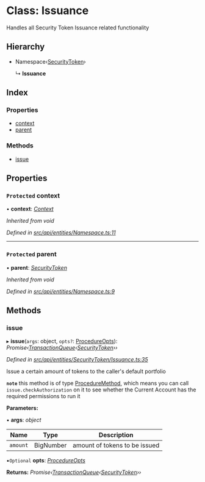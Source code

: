 # Class: Issuance

Handles all Security Token Issuance related functionality

## Hierarchy

* Namespace‹[SecurityToken](securitytoken.md)›

  ↳ **Issuance**

## Index

### Properties

* [context](issuance.md#protected-context)
* [parent](issuance.md#protected-parent)

### Methods

* [issue](issuance.md#issue)

## Properties

### `Protected` context

• **context**: *[Context](context.md)*

*Inherited from void*

*Defined in [src/api/entities/Namespace.ts:11](https://github.com/PolymathNetwork/polymesh-sdk/blob/da0f7fd7/src/api/entities/Namespace.ts#L11)*

___

### `Protected` parent

• **parent**: *[SecurityToken](securitytoken.md)*

*Inherited from void*

*Defined in [src/api/entities/Namespace.ts:9](https://github.com/PolymathNetwork/polymesh-sdk/blob/da0f7fd7/src/api/entities/Namespace.ts#L9)*

## Methods

###  issue

▸ **issue**(`args`: object, `opts?`: [ProcedureOpts](../interfaces/procedureopts.md)): *Promise‹[TransactionQueue](transactionqueue.md)‹[SecurityToken](securitytoken.md)››*

*Defined in [src/api/entities/SecurityToken/Issuance.ts:35](https://github.com/PolymathNetwork/polymesh-sdk/blob/da0f7fd7/src/api/entities/SecurityToken/Issuance.ts#L35)*

Issue a certain amount of tokens to the caller's default portfolio

**`note`** this method is of type [ProcedureMethod](../interfaces/proceduremethod.md), which means you can call `issue.checkAuthorization`
  on it to see whether the Current Account has the required permissions to run it

**Parameters:**

▪ **args**: *object*

Name | Type | Description |
------ | ------ | ------ |
`amount` | BigNumber | amount of tokens to be issued  |

▪`Optional`  **opts**: *[ProcedureOpts](../interfaces/procedureopts.md)*

**Returns:** *Promise‹[TransactionQueue](transactionqueue.md)‹[SecurityToken](securitytoken.md)››*
